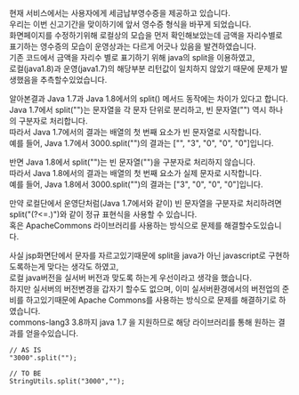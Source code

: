 현재 서비스에서는 사용자에게 세금납부영수증을 제공하고 있습니다.  
우리는 이번 신고기간을 맞이하기에 앞서 영수증 형식을 바꾸게 되었습니다.  
화면페이지를 수정하기위해 로컬상의 모습을 먼저 확인해보았는데 금액을 자리수별로 표기하는 영수증의 모습이 운영상과는 다르게 어긋나 있음을 발견하였습니다.  
기존 코드에서 금액을 자리수 별로 표기하기 위해 java의 split을 이용하였고,  
로컬(java1.8)과 운영(java1.7)의 해당부분 리턴값이 일치하지 않았기 때문에 문제가 발생했음을 추측할수있었습니다.  

알아본결과 Java 1.7과 Java 1.8에서의 split() 메서드 동작에는 차이가 있다고 합니다.  
Java 1.7에서 split("")는 문자열을 각 문자 단위로 분리하고, 빈 문자열("") 역시 하나의 구분자로 처리합니다.  
따라서 Java 1.7에서의 결과는 배열의 첫 번째 요소가 빈 문자열로 시작합니다.  
예를 들어, Java 1.7에서 3000.split("")의 결과는 ["", "3", "0", "0", "0"]입니다.  

반면 Java 1.8에서 split("")는 빈 문자열("")을 구분자로 처리하지 않습니다.  
따라서 Java 1.8에서의 결과는 배열의 첫 번째 요소가 실제 문자로 시작합니다.  
예를 들어, Java 1.8에서 3000.split("")의 결과는 ["3", "0", "0", "0"]입니다.  

만약 로컬단에서 운영단처럼(Java 1.7에서와 같이) 빈 문자열을 구분자로 처리하려면 split("(?<=.)")와 같이 정규 표현식을 사용할 수 있습니다.  
혹은 ApacheCommons 라이브러리를 사용하는 방식으로 문제를 해결할수도있습니다.  

사실 jsp화면단에서 문자를 자르고있기때문에 split을 java가 아닌 javascript로 구현하도록하는게 맞다는 생각도 하였고,  
로컬 java버전을 실서버 버전과 맞도록 하는게 우선이라고 생각을 했습니다.   
하지만 실서버의 버전변경을 갑자기 할수도 없으며, 이미 실서버환경에서의 버전업의 준비를 하고있기때문에 Apache Commons를 사용하는 방식으로 문제를 해결하기로 하였습니다.  
commons-lang3 3.8까지 java 1.7 을 지원하므로 해당 라이브러리를 통해 원하는 결과를 얻을수있습니다.  

~~~
// AS IS
"3000".split("");

// TO BE
StringUtils.split("3000","");
~~~